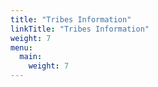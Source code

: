 ```yaml
---
title: "Tribes Information"
linkTitle: "Tribes Information"
weight: 7
menu:
  main:
    weight: 7
---
```

